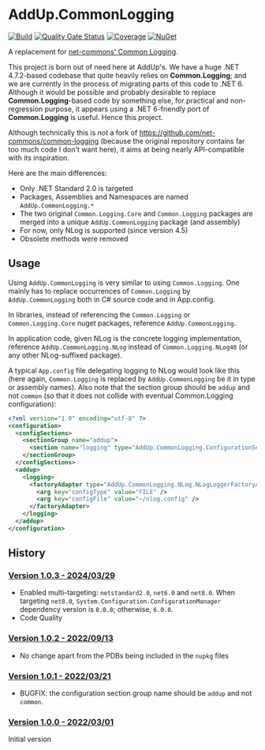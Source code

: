 # AddUp.CommonLogging

[![Build](https://github.com/addupsolutions/AddUp.CommonLogging/workflows/Build/badge.svg)](https://github.com/addupsolutions/AddUp.CommonLogging/actions?query=workflow%3ABuild)
[![Quality Gate Status](https://sonarcloud.io/api/project_badges/measure?project=addupsolutions_AddUp.CommonLogging&metric=alert_status)](https://sonarcloud.io/dashboard?id=addupsolutions_AddUp.CommonLogging)
[![Coverage](https://sonarcloud.io/api/project_badges/measure?project=addupsolutions_AddUp.CommonLogging&metric=coverage)](https://sonarcloud.io/dashboard?id=addupsolutions_AddUp.CommonLogging)
[![NuGet](https://img.shields.io/nuget/v/AddUp.CommonLogging.svg)](https://www.nuget.org/packages/AddUp.CommonLogging/)

A replacement for [net-commons' Common Logging](https://net-commons.github.io/common-logging/).

This project is born out of need here at AddUp's. We have a huge .NET 4.7.2-based codebase that quite heavily relies on **Common.Logging**; and we are currently in the process of migrating parts of this code to .NET 6. Although it would be possible and probably desirable to replace **Common.Logging**-based code by something else, for practical and non-regression purpose, it appears using a .NET 6-friendly port of **Common.Logging** is useful. Hence this project.

Although technically this is *not* a fork of <https://github.com/net-commons/common-logging> (because the original repository contains far too much code I don't want here), it aims at being nearly API-compatible with its inspiration.

Here are the main differences:

* Only .NET Standard 2.0 is targeted
* Packages, Assemblies and Namespaces are named `AddUp.CommonLogging.*`
* The two original `Common.Logging.Core` and `Common.Logging` packages are merged into a unique `AddUp.CommonLogging` package (and assembly)
* For now, only NLog is supported (since version 4.5)
* Obsolete methods were removed

## Usage

Using `AddUp.CommonLogging` is very similar to using `Common.Logging`. One mainly has to replace occurrences of `Common.Logging` by `AddUp.CommonLogging` both in C# source code and in App.config.

In libraries, instead of referencing the `Common.Logging` or `Common.Logging.Core` nuget packages, reference `AddUp.CommonLogging`.

In application code, given NLog is the concrete logging implementation, reference `AddUp.CommonLogging.NLog` instead of `Common.Logging.NLog40` (or any other NLog-suffixed package).

A typical `App.config` file delegating logging to NLog would look like this (here again, `Common.Logging` is replaced by `AddUp.CommonLogging` be it in type or assembly names). 
Also note that the section group should be `addup` and not `common` (so that it does not collide with eventual Common.Logging configuration):

```xml
<?xml version="1.0" encoding="utf-8" ?>
<configuration>
  <configSections>
    <sectionGroup name="addup">
      <section name="logging" type="AddUp.CommonLogging.ConfigurationSectionHandler, AddUp.CommonLogging" />
    </sectionGroup>
  </configSections>
  <addup>
    <logging>
      <factoryAdapter type="AddUp.CommonLogging.NLog.NLogLoggerFactoryAdapter, AddUp.CommonLogging.NLog">
        <arg key="configType" value="FILE" />
        <arg key="configFile" value="~/nlog.config" />
      </factoryAdapter>
    </logging>
  </addup>
</configuration>
```

## History

### [Version 1.0.3 - 2024/03/29](https://github.com/addupsolutions/AddUp.CommonLogging/releases/tag/v1.0.3)

* Enabled multi-targeting: `netstandard2.0`, `net6.0` and `net8.0`. When targeting `net8.0`, `System.Configuration.ConfigurationManager` dependency version is `8.0.0`; otherwise, `6.0.0`.
* Code Quality

### [Version 1.0.2 - 2022/09/13](https://github.com/addupsolutions/AddUp.CommonLogging/releases/tag/v1.0.2)

* No change apart from the PDBs being included in the `nupkg` files

### [Version 1.0.1 - 2022/03/21](https://github.com/addupsolutions/AddUp.CommonLogging/releases/tag/v1.0.1)

* BUGFIX: the configuration section group name should be `addup` and not `common`.

### [Version 1.0.0 - 2022/03/01](https://github.com/addupsolutions/AddUp.CommonLogging/releases/tag/v1.0.0)

Initial version
